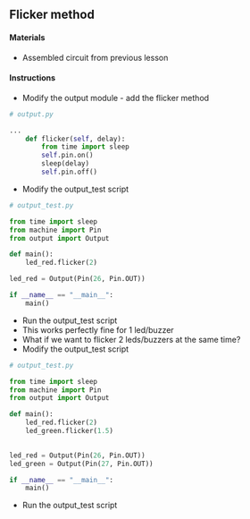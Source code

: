 ## Flicker method

#### Materials
 - Assembled circuit from previous lesson

#### Instructions
 - Modify the output module - add the flicker method
```Python
# output.py

...
    def flicker(self, delay):
        from time import sleep
        self.pin.on()
        sleep(delay)
        self.pin.off()
```
 - Modify the output_test script
```Python
# output_test.py

from time import sleep
from machine import Pin
from output import Output

def main():
    led_red.flicker(2)

led_red = Output(Pin(26, Pin.OUT))

if __name__ == "__main__":
    main()
```
 - Run the output_test script
 - This works perfectly fine for 1 led/buzzer
 - What if we want to flicker 2 leds/buzzers at the same time?
 - Modify the output_test script
```Python
# output_test.py

from time import sleep
from machine import Pin
from output import Output

def main():
    led_red.flicker(2)
    led_green.flicker(1.5)
    

led_red = Output(Pin(26, Pin.OUT))
led_green = Output(Pin(27, Pin.OUT))

if __name__ == "__main__":
    main()
```
- Run the output_test script
